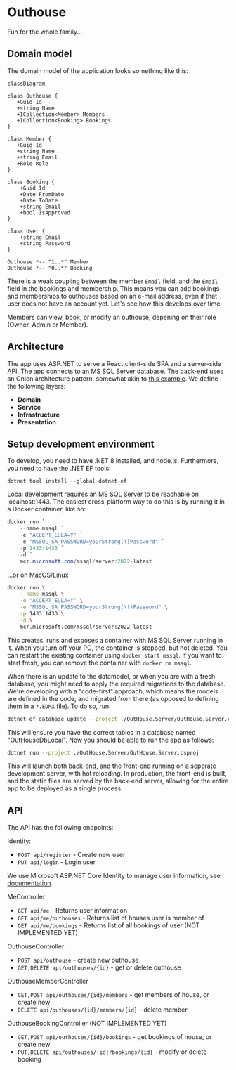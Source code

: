 # Outhouse

Fun for the whole family...

## Domain model

The domain model of the application looks something like this: 

```mermaid 
classDiagram

class Outhouse {
   +Guid Id
   +string Name 
   +ICollection<Member> Members
   +ICollection<Booking> Bookings
}

class Member {
   +Guid Id 
   +string Name 
   +string Email
   +Role Role
}

class Booking {
    +Guid Id
    +Date FromDate
    +Date ToDate
    +string Email
    +bool IsApproved
}

class User {
    +string Email
    +string Password
}

Outhouse *-- "1..*" Member
Outhouse *-- "0..*" Booking
```

There is a weak coupling between the member `Email` field, and the `Email` field in the bookings and membership. This means you can add bookings and memberships to outhouses based on an e-mail address, even if that user does not have an account yet. Let's see how this develops over time. 

Members can view, book, or modify an outhouse, depening on their role (Owner, Admin or Member). 

## Architecture

The app uses ASP.NET to serve a React client-side SPA and a server-side API. The app connects to an MS SQL Server database. The back-end uses an Onion architecture pattern, somewhat akin to [this example](https://code-maze.com/onion-architecture-in-aspnetcore/). We define the following layers: 

- **Domain**
- **Service**
- **Infrastructure**
- **Presentation**

## Setup development environment

To develop, you need to have .NET 8 installed, and node.js. Furthermore, you need to have the .NET EF tools:

```
dotnet tool install --global dotnet-ef
```

Local development requires an MS SQL Server to be reachable on localhost:1443. The easiest cross-platform way to do this is by running it in a Docker container, like so:

```PowerShell
docker run `
    --name mssql `
    -e "ACCEPT_EULA=Y" `
    -e "MSSQL_SA_PASSWORD=yourStrong(!)Password" `
    -p 1433:1433 `
    -d `
    mcr.microsoft.com/mssql/server:2022-latest
```

...or on MacOS/Linux

```sh
docker run \
    --name mssql \
    -e "ACCEPT_EULA=Y" \
    -e "MSSQL_SA_PASSWORD=yourStrong(\!)Password" \
    -p 1433:1433 \
    -d \
    mcr.microsoft.com/mssql/server:2022-latest
```

This creates, runs and exposes a container with MS SQL Server running in it. When you turn off your PC, the container is stopped, but not deleted. You can restart the existing container using `docker start mssql`. If you want to start fresh, you can remove the container with `docker rm mssql`.

When there is an update to the datamodel, or when you are with a fresh database, you might need to apply the required migrations to the database. We're developing with a "code-first" approach, which means the models are defined in the code, and migrated from there (as opposed to defining them in a `*.EDMX` file). To do so, run:

```sh
dotnet ef database update --project ./OutHouse.Server/OutHouse.Server.csproj
```

This will ensure you have the correct tables in a database named "OutHouseDbLocal". Now you should be able to run the app as follows:

```sh
dotnet run --project ./OutHouse.Server/OutHouse.Server.csproj
```

This will launch both back-end, and the front-end running on a seperate development server, with hot reloading. In production, the front-end is built, and the static files are served by the back-end server, allowing for the entire app to be deployed as a single process. 

## API 

The API has the following endpoints: 

Identity: 
- `POST api/register` - Create new user
- `PUT api/login` - Login user 

We use Microsoft ASP.NET Core Identity to manage user information, see [documentation](https://learn.microsoft.com/en-us/aspnet/core/security/authentication/identity-api-authorization?view=aspnetcore-8.0).

MeController: 
- `GET api/me` - Returns user information
- `GET api/me/outhouses` - Returns list of houses user is member of
- `GET api/me/bookings` - Returns list of all bookings of user (NOT IMPLEMENTED YET)

OuthouseController
- `POST api/outhouse` - create new outhouse
- `GET,DELETE api/outhouses/{id}` - get or delete outhouse

OuthouseMemberController
- `GET,POST api/outhouses/{id}/members` - get members of house, or create new
- `DELETE api/outhouses/{id}/members/{id}` - delete member

OuthouseBookingController (NOT IMPLEMENTED YET)
- `GET,POST api/outhouses/{id}/bookings` - get bookings of house, or create new
- `PUT,DELETE api/outhouses/{id}/bookings/{id}` - modify or delete booking
